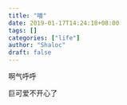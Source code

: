```yaml
---
title: "喵"
date: 2019-01-17T14:24:18+08:00
tags: []
categories: ["life"]
author: "Shaloc"
draft: false
---
```


啊气呼呼

巨可爱不开心了

